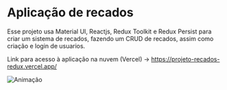 # Aplicação de recados

Esse projeto usa  Material UI, Reactjs, Redux Toolkit e Redux Persist para criar um sistema de recados, fazendo um CRUD de recados, assim como criação e login de usuarios.

Link para acesso à aplicação na nuvem (Vercel) -> https://projeto-recados-redux.vercel.app/


![Animação](https://user-images.githubusercontent.com/101207554/235770811-183b53f8-9db4-4d71-ac6c-238491bf105d.gif)
